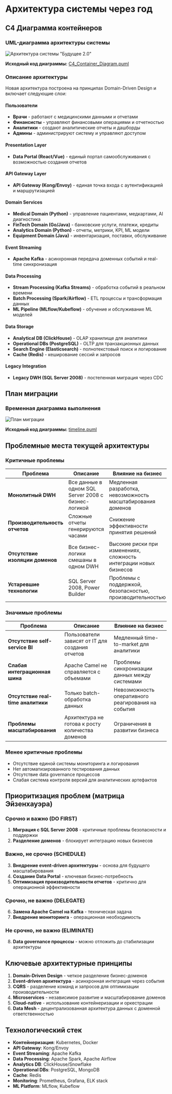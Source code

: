 # Архитектура системы через год

## C4 Диаграмма контейнеров

### UML-диаграмма архитектуры системы
![Архитектура системы "Будущее 2.0"](C4_Container_Diagram.png)

**Исходный код диаграммы:** [C4_Container_Diagram.puml](uml/C4_Container_Diagram.puml)

### Описание архитектуры

Новая архитектура построена на принципах Domain-Driven Design и включает следующие слои:

#### Пользователи
- **Врачи** - работают с медицинскими данными и отчетами
- **Финансисты** - управляют финансовыми операциями и отчетностью  
- **Аналитики** - создают аналитические отчеты и дашборды
- **Админы** - администрируют систему и управляют доступом

#### Presentation Layer
- **Data Portal (React/Vue)** - единый портал самообслуживания с возможностью создания отчетов

#### API Gateway Layer  
- **API Gateway (Kong/Envoy)** - единая точка входа с аутентификацией и маршрутизацией

#### Domain Services
- **Medical Domain (Python)** - управление пациентами, медкартами, AI диагностика
- **FinTech Domain (Go/Java)** - банковские услуги, платежи, кредиты
- **Analytics Domain (Python)** - отчеты, метрики, KPI, ML модели  
- **Equipment Domain (Java)** - инвентаризация, поставки, обслуживание

#### Event Streaming
- **Apache Kafka** - асинхронная передача доменных событий и real-time синхронизация

#### Data Processing
- **Stream Processing (Kafka Streams)** - обработка событий в реальном времени
- **Batch Processing (Spark/Airflow)** - ETL процессы и трансформация данных
- **ML Pipeline (MLflow/Kubeflow)** - обучение и обслуживание ML моделей

#### Data Storage
- **Analytical DB (ClickHouse)** - OLAP хранилище для аналитики
- **Operational DBs (PostgreSQL)** - OLTP для транзакционных данных
- **Search Engine (Elasticsearch)** - полнотекстовый поиск и логирование
- **Cache (Redis)** - кеширование сессий и запросов

#### Legacy Integration
- **Legacy DWH (SQL Server 2008)** - постепенная миграция через CDC

## План миграции

### Временная диаграмма выполнения
![План миграции](timeline.jpg)

**Исходный код диаграммы:** [timeline.puml](uml/timeline.puml)

## Проблемные места текущей архитектуры

### Критичные проблемы
| Проблема | Описание | Влияние на бизнес |
|----------|----------|-------------------|
| **Монолитный DWH** | Все данные в одном SQL Server 2008 с бизнес-логикой | Медленная разработка, невозможность масштабирования доменов |
| **Производительность отчетов** | Сложные отчеты генерируются часами | Снижение эффективности принятия решений |
| **Отсутствие изоляции доменов** | Все бизнес-логики смешаны в одном DWH | Высокие риски при изменениях, сложность интеграции новых бизнесов |
| **Устаревшие технологии** | SQL Server 2008, Power Builder | Проблемы с поддержкой, безопасностью, производительностью |

### Значимые проблемы  
| Проблема | Описание | Влияние на бизнес |
|----------|----------|-------------------|
| **Отсутствие self-service BI** | Пользователи зависят от IT для создания отчетов | Медленный time-to-market для аналитики |
| **Слабая интеграционная шина** | Apache Camel не справляется с объемами | Проблемы синхронизации данных между системами |
| **Отсутствие real-time аналитики** | Только batch-обработка данных | Невозможность оперативного реагирования на события |
| **Проблемы масштабирования** | Архитектура не готова к росту количества доменов | Ограничения в развитии бизнеса |

### Менее критичные проблемы
- Отсутствие единой системы мониторинга и логирования
- Нет автоматизированного тестирования данных
- Отсутствие data governance процессов
- Слабая система контроля версий для аналитических артефактов

## Приоритизация проблем (матрица Эйзенхауэра)

### Срочно и важно (DO FIRST)
1. **Миграция с SQL Server 2008** - критичные проблемы безопасности и поддержки
2. **Разделение доменов** - блокирует интеграцию новых бизнесов

### Важно, не срочно (SCHEDULE)  
3. **Внедрение event-driven архитектуры** - основа для будущего масштабирования
4. **Создание Data Portal** - ключевая бизнес-потребность
5. **Оптимизация производительности отчетов** - критично для операционной эффективности

### Срочно, не важно (DELEGATE)
6. **Замена Apache Camel на Kafka** - техническая задача
7. **Внедрение мониторинга** - операционная необходимость

### Не срочно, не важно (ELIMINATE)
8. **Data governance процессы** - можно отложить до стабилизации архитектуры

## Ключевые архитектурные принципы

1. **Domain-Driven Design** - четкое разделение бизнес-доменов
2. **Event-driven архитектура** - асинхронная интеграция через события  
3. **CQRS** - разделение команд и запросов для оптимизации производительности
4. **Microservices** - независимое развитие и масштабирование доменов
5. **Cloud-native** - использование контейнеризации и оркестрации
6. **Data Mesh** - децентрализованная архитектура данных с доменной ответственностью

## Технологический стек

- **Контейнеризация**: Kubernetes, Docker  
- **API Gateway**: Kong/Envoy
- **Event Streaming**: Apache Kafka
- **Data Processing**: Apache Spark, Apache Airflow
- **Analytics DB**: ClickHouse/Snowflake
- **Operational DBs**: PostgreSQL, MongoDB
- **Cache**: Redis
- **Monitoring**: Prometheus, Grafana, ELK stack
- **ML Platform**: MLflow, Kubeflow 